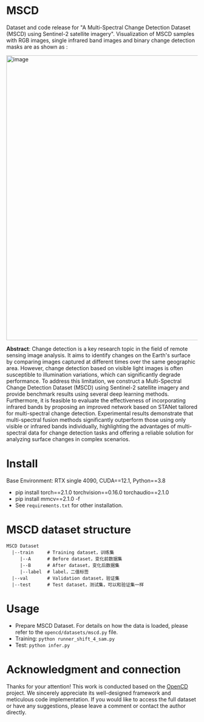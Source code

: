 # MSCD
Dataset and code release for "A Multi-Spectral Change Detection Dataset (MSCD) using Sentinel-2 satellite imagery". Visualization of MSCD samples with RGB images, single infrared band images and binary change detection masks are as shown as :

<img width="750" alt="image" src="">

**Abstract**: Change detection is a key research topic in the field of remote sensing image analysis. It aims to identify changes on the Earth's surface by comparing images captured at different times over the same geographic area. However, change detection based on visible light images is often susceptible to illumination variations, which can significantly degrade performance. To address this limitation, we construct a Multi-Spectral Change Detection Dataset (MSCD) using Sentinel-2 satellite imagery and provide benchmark results using several deep learning methods. Furthermore, it is feasible to evaluate the effectiveness of incorporating infrared bands by proposing an improved network based on STANet tailored for multi-spectral change detection. Experimental results demonstrate that multi-spectral fusion methods significantly outperform those using only visible or infrared bands individually, highlighting the advantages of multi-spectral data for change detection tasks and offering a reliable solution for analyzing surface changes in complex scenarios.

# Install
Base Environment: RTX single 4090, CUDA==12.1, Python==3.8
- pip install torch==2.1.0 torchvision==0.16.0 torchaudio==2.1.0 
- pip install mmcv==2.1.0 -f
- See `requirements.txt` for other installation.

# MSCD dataset structure
```
MSCD Dataset
  |--train     # Training dataset，训练集
     |--A      # Before dataset，变化前数据集
     |--B      # After dataset，变化后数据集
     |--label  # label，二值标签
  |--val       # Validation dataset，验证集
  |--test      # Test dataset，测试集，可以和验证集一样
```

# Usage
- Prepare MSCD Dataset. For details on how the data is loaded, please refer to the `opencd/datasets/mscd.py` file.
- Training: `python runner_shift_4_sam.py`
- Test: `python infer.py`


# Acknowledgment and connection
Thanks for your attention! This work is conducted based on the [OpenCD](https://github.com/likyoo/open-cd) project. We sincerely appreciate its well-designed framework and meticulous code implementation. If you would like to access the full dataset or have any suggestions, please leave a comment or contact the author directly.
